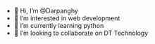 - 👋 Hi, I’m @Darpanghy
- 👀 I’m interested in web development 
- 🌱 I’m currently learning python 
- 💞️ I’m looking to collaborate on DT Technology 

<!---
Darpanghy/Darpanghy is a ✨ special ✨ repository because its `README.md` (this file) appears on your GitHub profile.
You can click the Preview link to take a look at your changes.
--->
